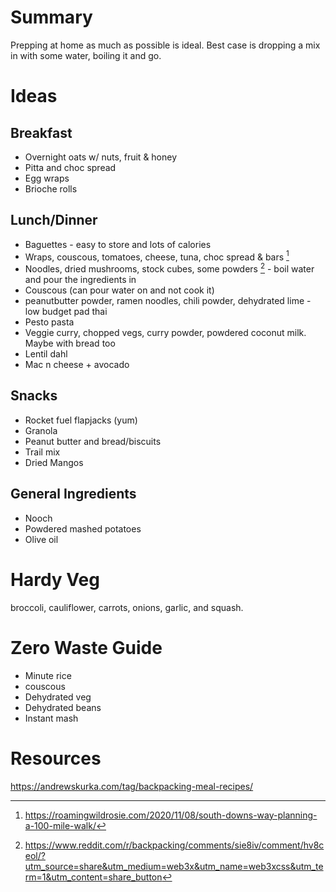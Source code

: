 # Summary
Prepping at home as much as possible is ideal. Best case is dropping a mix in with some water, boiling it and go.
# Ideas

## Breakfast
- Overnight oats w/ nuts, fruit & honey
- Pitta and choc spread
- Egg wraps
- Brioche rolls
## Lunch/Dinner
- Baguettes - easy to store and lots of calories
- Wraps, couscous, tomatoes, cheese, tuna, choc spread & bars [^1]
- Noodles, dried mushrooms, stock cubes, some powders [^2] - boil water and pour the ingredients in
- Couscous (can pour water on and not cook it)
- peanutbutter powder, ramen noodles, chili powder, dehydrated lime - low budget pad thai
- Pesto pasta
- Veggie curry, chopped vegs, curry powder, powdered coconut milk. Maybe with bread too
- Lentil dahl
- Mac n cheese + avocado
## Snacks
- Rocket fuel flapjacks (yum)
- Granola
- Peanut butter and bread/biscuits
- Trail mix
- Dried Mangos

## General Ingredients
- Nooch
- Powdered mashed potatoes
- Olive oil

# Hardy Veg
broccoli, cauliflower, carrots, onions, garlic, and squash.
# Zero Waste Guide
- Minute rice
- couscous
- Dehydrated veg
- Dehydrated beans
- Instant mash

# Resources
https://andrewskurka.com/tag/backpacking-meal-recipes/

[^1]: https://roamingwildrosie.com/2020/11/08/south-downs-way-planning-a-100-mile-walk/
[^2]: https://www.reddit.com/r/backpacking/comments/sie8iv/comment/hv8ceol/?utm_source=share&utm_medium=web3x&utm_name=web3xcss&utm_term=1&utm_content=share_button 